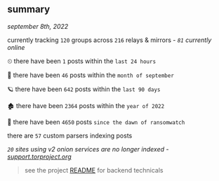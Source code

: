 
## summary
_september 8th, 2022_

currently tracking `120` groups across `216` relays & mirrors - _`81` currently online_

⏲ there have been `1` posts within the `last 24 hours`

🦈 there have been `46` posts within the `month of september`

🪐 there have been `642` posts within the `last 90 days`

🏚 there have been `2364` posts within the `year of 2022`

🦕 there have been `4650` posts `since the dawn of ransomwatch`

there are `57` custom parsers indexing posts

_`20` sites using v2 onion services are no longer indexed - [support.torproject.org](https://support.torproject.org/onionservices/v2-deprecation/)_

> see the project [README](https://github.com/joshhighet/ransomwatch#ransomwatch--) for backend technicals
